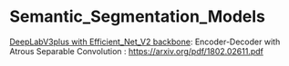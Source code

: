 # Semantic_Segmentation_Models


[DeepLabV3plus with Efficient_Net_V2 backbone](https://github.com/tshr-d-dragon/Semantic_Segmentation_Models/blob/main/DeepLabV3plus_EfficientNet.py): Encoder-Decoder with Atrous Separable Convolution : https://arxiv.org/pdf/1802.02611.pdf
